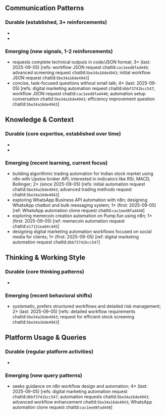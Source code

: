 ## Communication Patterns
### Durable (established, 3+ reinforcements)
-
-

### Emerging (new signals, 1-2 reinforcements)
- requests complete technical outputs in code/JSON format; 3× (last: 2025-09-05) [refs: workflow JSON request chatId:`cac1eed8fad440`; advanced screening request chatId:`5be34a16de4943`; initial workflow JSON request chatId:`5be34a16de4943`]
- concise, task-focused questions without small talk; 4× (last: 2025-09-05) [refs: digital marketing automation request chatId:`dbbf3741bcc547`; workflow JSON request chatId:`cac1eed8fad440`; automation setup conversation chatId:`5be34a16de4943`; efficiency improvement question chatId:`5be34a16de4943`]

## Knowledge & Context
### Durable (core expertise, established over time)
-
-

### Emerging (recent learning, current focus)  
- building algorithmic trading automation for Indian stock market using n8n with Upstox broker API; interested in indicators like RSI, MACD, Bollinger; 2× (since 2025-09-05) [refs: initial automation request chatId:`5be34a16de4943`; advanced trading methods request chatId:`5be34a16de4943`]
- exploring WhatsApp Business API automation with n8n; designing WhatsApp chatbot and bulk messaging system; 1× (first: 2025-09-05) [ref: WhatsApp automation clone request chatId:`cac1eed8fad440`]
- exploring memecoin creation automation on Pump.fun using n8n; 1× (first: 2025-09-05) [ref: memecoin automation request chatId:`e17151ea64cd45`]
- designing digital marketing automation workflows focused on social media for clients; 1× (first: 2025-09-05) [ref: digital marketing automation request chatId:`dbbf3741bcc547`]

## Thinking & Working Style
### Durable (core thinking patterns)
-

### Emerging (recent behavioral shifts)
- systematic, prefers structured workflows and detailed risk management; 2× (last: 2025-09-05) [refs: detailed workflow requirements chatId:`5be34a16de4943`; request for efficient stock screening chatId:`5be34a16de4943`]

## Platform Usage & Queries
### Durable (regular platform activities)
-

### Emerging (new query patterns)
- seeks guidance on n8n workflow design and automation; 4× (last: 2025-09-05) [refs: digital marketing automation request chatId:`dbbf3741bcc547`; automation requests chatId:`5be34a16de4943`; advanced workflow enhancement chatId:`5be34a16de4943`; WhatsApp automation clone request chatId:`cac1eed8fad440`]